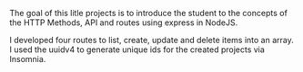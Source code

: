 The goal of this litle projects is to introduce the student to the concepts of the HTTP Methods, API and routes using express in NodeJS.

I developed four routes to list, create, update and delete items into an array.
I used the uuidv4 to generate unique ids for the created projects via Insomnia.
